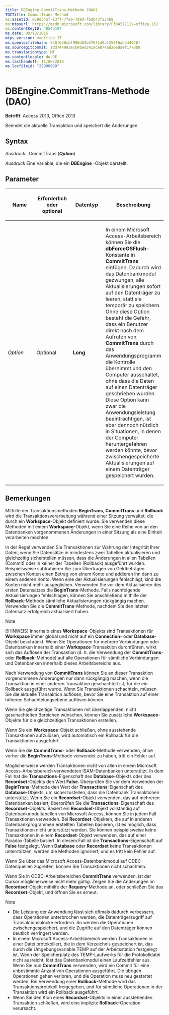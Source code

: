 ```yaml
---
title: DBEngine.CommitTrans-Methode (DAO)
TOCTitle: CommitTrans Method
ms:assetid: 0c9d345f-13ff-7fe6-789d-fbdb43fa54b8
ms:mtpsurl: https://msdn.microsoft.com/library/Ff845171(v=office.15)
ms:contentKeyID: 48543197
ms.date: 09/18/2015
mtps_version: v=office.15
ms.openlocfilehash: 530f638cbf996d84b476f1d9cf259f6ab444978f
ms.sourcegitcommit: 1dd744993ecb4bed241ace874ad26edaef1778b8
ms.translationtype: MT
ms.contentlocale: de-DE
ms.lasthandoff: 11/06/2018
ms.locfileid: "25996909"
---
```

# <a name="dbenginecommittrans-method-dao"></a>DBEngine.CommitTrans-Methode (DAO)


**Betrifft**: Access 2013, Office 2013

Beendet die aktuelle Transaktion und speichert die Änderungen.

## <a name="syntax"></a>Syntax

*Ausdruck* . CommitTrans (***Option***)

*Ausdruck* Eine Variable, die ein **DBEngine** -Objekt darstellt.

## <a name="parameters"></a>Parameter

<table>
<colgroup>
<col style="width: 25%" />
<col style="width: 25%" />
<col style="width: 25%" />
<col style="width: 25%" />
</colgroup>
<thead>
<tr class="header">
<th><p>Name</p></th>
<th><p>Erforderlich oder optional</p></th>
<th><p>Datentyp</p></th>
<th><p>Beschreibung</p></th>
</tr>
</thead>
<tbody>
<tr class="odd">
<td><p><em>Option</em></p></td>
<td><p>Optional</p></td>
<td><p><strong>Long</strong></p></td>
<td><p>In einem Microsoft Access-Arbeitsbereich können Sie die <strong>dbForceOSFlush</strong>-Konstante in <strong>CommitTrans</strong> einfügen. Dadurch wird das Datenbankmodul gezwungen, alle Aktualisierungen sofort auf den Datenträger zu leeren, statt sie temporär zu speichern. Ohne diese Option besteht die Gefahr, dass ein Benutzer direkt nach dem Aufrufen von <strong>CommitTrans</strong> durch das Anwendungsprogramm die Kontrolle übernimmt und den Computer ausschaltet, ohne dass die Daten auf einen Datenträger geschrieben wurden. Diese Option kann zwar die Anwendungsleistung beeinträchtigen, ist aber dennoch nützlich in Situationen, in denen der Computer heruntergefahren werden könnte, bevor zwischengespeicherte Aktualisierungen auf einem Datenträger gespeichert wurden.</p></td>
</tr>
</tbody>
</table>


## <a name="remarks"></a>Bemerkungen

Mithilfe der Transaktionsmethoden **BeginTrans**, **CommitTrans** und **Rollback** wird die Transaktionsverarbeitung während einer Sitzung verwaltet, die durch ein **Workspace**-Objekt definiert wurde. Sie verwenden diese Methoden mit einem **Workspace**-Objekt, wenn Sie eine Reihe von an den Datenbanken vorgenommenen Änderungen in einer Sitzung als eine Einheit verarbeiten möchten.

In der Regel verwenden Sie Transaktionen zur Wahrung der Integrität Ihrer Daten, wenn Sie Datensätze in mindestens zwei Tabellen aktualisieren und gleichzeitig sicherstellen müssen, dass die Änderungen in allen Tabellen (Commit) oder in keiner der Tabellen (Rollback) ausgeführt wurden. Beispielsweise subtrahieren Sie zum Übertragen von Geldbeträgen zwischen Konten einen Betrag von einem Konto und addieren ihn dann zu einem anderen Konto. Wenn eine der Aktualisierungen fehlschlägt, sind die Konten nicht mehr ausgeglichen. Verwenden Sie vor dem Aktualisieren des ersten Datensatzes die **BeginTrans**-Methode. Falls nachfolgende Aktualisierungen fehlschlagen, können Sie anschließend mithilfe der **Rollback**-Methode sämtliche Aktualisierungen rückgängig machen. Verwenden Sie die **CommitTrans**-Methode, nachdem Sie den letzten Datensatz erfolgreich aktualisiert haben.

> [!NOTE]
> [!HINWEIS] Innerhalb eines **Workspace**-Objekts sind Transaktionen für **Workspace** immer global und nicht auf ein **Connection**- oder **Database**-Objekt beschränkt. Wenn Sie Operationen für mehrere Verbindungen oder Datenbanken innerhalb einer **Workspace**-Transaktion durchführen, wirkt sich das Auflösen der Transaktion (d. h. die Verwendung der **CommitTrans**- oder **Rollback**-Methode) auf alle Operationen für sämtliche Verbindungen und Datenbanken innerhalb dieses Arbeitsbereichs aus.

Nach Verwendung von **CommitTrans** können Sie an dieser Transaktion vorgenommene Änderungen nur dann rückgängig machen, wenn die Transaktion in einer anderen Transaktion geschachtelt ist, für die ein Rollback ausgeführt wurde. Wenn Sie Transaktionen schachteln, müssen Sie die aktuelle Transaktion auflösen, bevor Sie eine Transaktion auf einer höheren Schachtelungsebene auflösen können.

Wenn Sie gleichzeitige Transaktionen mit überlappenden, nicht geschachtelten Bereichen wünschen, können Sie zusätzliche **Workspace**-Objekte für die gleichzeitigen Transaktionen erstellen.

Wenn Sie ein **Workspace**-Objekt schließen, ohne ausstehende Transaktionen aufzulösen, wird automatisch ein Rollback für die Transaktionen ausgeführt.

Wenn Sie die **CommitTrans**- oder **Rollback**-Methode verwenden, ohne vorher die **BeginTrans**-Methode verwendet zu haben, tritt ein Fehler auf.

Möglicherweise werden Transaktionen nicht von allen in einem Microsoft Access-Arbeitsbereich verwendeten ISAM-Datenbanken unterstützt. In dem Fall hat die **Transactions**-Eigenschaft des **Database**-Objekts oder des **Recordset**-Objekts den Wert **False**. Überprüfen Sie vor dem Verwenden der **BeginTrans**-Methode den Wert der **Transactions**-Eigenschaft des **Database**-Objekts, um sicherzustellen, dass die Datenbank Transaktionen unterstützt. Wenn Sie ein **Recordset**-Objekt verwenden, das auf mehreren Datenbanken basiert, überprüfen Sie die **Transactions**-Eigenschaft des **Recordset**-Objekts. Basiert ein **Recordset**-Objekt vollständig auf Datenbankmodultabellen von Microsoft Access, können Sie in jedem Fall Transaktionen verwenden. Bei **Recordset**-Objekten, die auf in anderen Datenbankprogrammen erstellten Tabellen basieren, ist es möglich, dass Transaktionen nicht unterstützt werden. Sie können beispielsweise keine Transaktionen in einem **Recordset**-Objekt verwenden, das auf einer Paradox-Tabelle basiert. In diesem Fall ist die **Transactions**-Eigenschaft auf **False** festgelegt. Wenn **Database** oder **Recordset** keine Transaktionen unterstützen, werden die Methoden ignoriert, und es tritt kein Fehler auf.

Wenn Sie über das Microsoft Access-Datenbankmodul auf ODBC-Datenquellen zugreifen, können Sie Transaktionen nicht schachteln.

Wenn Sie in ODBC-Arbeitsbereichen **CommitTrans** verwenden, ist der Cursor möglicherweise nicht mehr gültig. Zeigen Sie die Änderungen im **Recordset**-Objekt mithilfe der **Requery**-Methode an, oder schließen Sie das **Recordset**-Objekt, und öffnen Sie es erneut.


> [!NOTE]
> - Die Leistung der Anwendung lässt sich oftmals dadurch verbessern, dass Operationen unterbrochen werden, die Datenträgerzugriff auf Transaktionsblöcke erfordern. So werden die Operationen zwischengespeichert, und die Zugriffe auf den Datenträger können deutlich verringert werden.
> - In einem Microsoft Access-Arbeitsbereich werden Transaktionen in einer Datei protokolliert, die in dem Verzeichnis gespeichert ist, das durch die Umgebungsvariable TEMP auf der Arbeitsstation festgelegt ist. Wenn der Speicherplatz des TEMP-Laufwerks für die Protokolldatei nicht ausreicht, löst das Datenbankmodul einen Laufzeitfehler aus. Wenn Sie nun **CommitTrans** verwenden, wird ein Commit für eine unbestimmte Anzahl von Operationen ausgeführt. Die übrigen Operationen gehen verloren, und die Operation muss neu gestartet werden. Bei Verwendung einer **Rollback**-Methode wird das Transaktionsprotokoll freigegeben, und für sämtliche Operationen in der Transaktion wird ein Rollback ausgeführt.
> - Wenn Sie den Klon eines **Recordset**-Objekts in einer ausstehenden Transaktion schließen, wird eine implizite **Rollback**-Operation verursacht.


